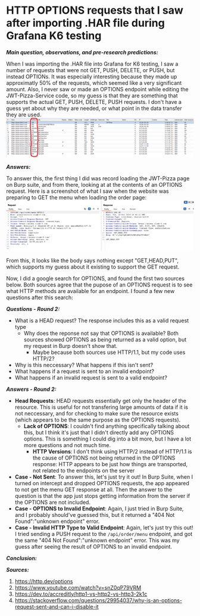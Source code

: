# **HTTP OPTIONS requests that I saw after importing .HAR file during Grafana K6 testing**

***Main question, observations, and pre-research predictions:***

When I was importing the .HAR file into Grafana for K6 testing, I saw a number of requests that were not GET, PUSH, DELETE, or PUSH, but instead OPTIONs. It was especially interesting because they made up approximatly 50% of the requests, which seemed like a very significant amount. Also, I never saw or made an OPTIONS endpoint while editing the JWT-Pizza-Service code, so my guess is that they are something that supports the actual GET, PUSH, DELETE, PUSH requests. I don't have a guess yet about why they are needed, or what point in the data transfer they are used.
![HTTP Requests Recorded Screenshot](https://github.com/Hyrum-Taylor/jwt-pizza/blob/main/Curiosity%20Report/HTTP%20Requests%20Recorded%20Screenshot.png)

***Answers:***

To answer this, the first thing I did was record loading the JWT-Pizza page on Burp suite, and from there, looking at at the contents of an OPTIONS request. Here is a screenshot of what I saw when the website was preparing to GET the menu when loading the order page:
![Options Contents Screenshot](https://github.com/Hyrum-Taylor/jwt-pizza/blob/main/Curiosity%20Report/Options%20content.png)

From this, it looks like the body says nothing except "GET,HEAD,PUT", which supports my guess about it existing to support the GET request.

Now, I did a google search for OPTIONS, and found the first two sources below. Both sources agree that the pupose of an OPTIONS request is to see what HTTP methods are available for an endpoint. I found a few new questions after this search:

***Questions - Round 2:***

- What is a HEAD request? The response includes this as a valid request type
  - Why does the reponse not say that OPTIONS is available? Both sources showed OPTIONS as being returned as a valid option, but my request in Burp doesn't show that.
    - Maybe because both sources use HTTP/1.1, but my code uses HTTP/2?
- Why is this neccessary? What happens if this isn't sent?
- What happens if a request is sent to an invalid endpoint?
- What happens if an invalid request is sent to a valid endpoint?

***Answers - Round 2:***


- **Head Requests**: HEAD requests essentially get only the header of the resource. This is useful for not transfering large amounts of data if it is not neccessary, and for checking to make sure the resource exists (which appears to be the same purpose as the OPTIONS requests).
  - **Lack of OPTIONS**: I couldn't find anything specifically talking about this, but I think it's just that I didn't directly add any OPTIONS options. This is something I could dig into a bit more, but I have a lot more questions and not much time.
    - **HTTP Versions**: I don't think using HTTP/2 instead of HTTP/1.1 is the cause of OPTIONS not being returned in the OPTIONS response: HTTP appears to be just how things are transported, not related to the endpoints on the server
- **Case - Not Sent**: To answer this, let's just try it out! In Burp Suite, when I turned on intercept and dropped OPTIONS requests, the app appeared to not get the menu GET response at all. Then the answer to the question is that the app just stops getting information from the server if the OPTIONS are not included.
- **Case - OPTIONS to Invalid Endpoint**: Again, I just tried in Burp Suite, and I probably should've guessed this, but it returned a "404 Not Found":"unknown endpoint" error.
- **Case - Invalid HTTP Type to Valid Endpoint**: Again, let's just try this out! I tried sending a PUSH request to the ``` /api/order/menu ``` endpoint, and got the same "404 Not Found":"unknown endpoint" error. This was my guess after seeing the result of OPTIONS to an invalid endpoint.


***Conclusion:***

***Sources:***
1) https://http.dev/options
2) https://www.youtube.com/watch?v=snZ0qP79VRM
3) https://dev.to/accreditly/http1-vs-http2-vs-http3-2k1c
4) https://stackoverflow.com/questions/29954037/why-is-an-options-request-sent-and-can-i-disable-it
